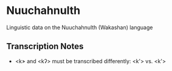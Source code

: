 # Nuuchahnulth

Linguistic data on the Nuuchahnulth (Wakashan) language

## Transcription Notes

* <k̓> and <kʔ> must be transcribed differently: <k'> vs. <k\'>
